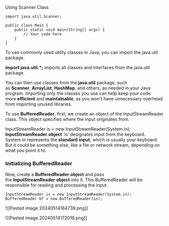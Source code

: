 Using Scanner Class
```
import java.util.Scanner;

public class Main {
    public static void main(String[] args) {
        // Your code here
    }
}
```

To use commonly used utility classes in Java, you can import the java.util package.

**import java.util.*;** imports all classes and interfaces from the java.util package. 

You can then use classes from the **java.util** package, such as **Scanner**, **ArrayList**, **HashMap**, and others, as needed in your Java program. Importing only the classes you use can help keep your code more **efficient** and **maintainable**, as you won't have unnecessary overhead from importing unused libraries.


To use **BufferedReader**, first, we create an object of the InputStreamReader class. This object specifies where the input originates from.

InputStreamReader is = new InputStreamReader(System.in);
**InputStreamReader** **object** ‘is’ designates input from the keyboard. System.in represents the **standard** **input**, which is usually your keyboard. But it could be something else, like a file or network stream, depending on what you point it to.

### **Initializing BufferedReader**

Now, create a **BufferedReader** **object** and pass the **InputStreamReader** **object** into it. This BufferedReader will be responsible for reading and processing the input.
```
InputStreamReader is = new InputStreamReader(System.in);
BufferedReader bf = new BufferedReader(in);
```

![[Pasted image 20240514164739.png]]

![[Pasted image 20240514172019.png]]


